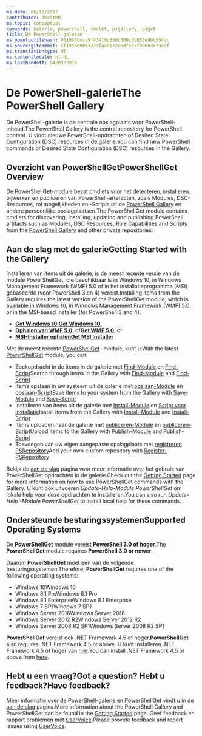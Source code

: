 ```yaml
---
ms.date: 06/12/2017
contributor: JKeithB
ms.topic: conceptual
keywords: Galerie, powershell, cmdlet, psgallery, psget
title: De PowerShell-galerie
ms.openlocfilehash: 9519b8bcca9f43419a33db380c3b852e9bb354ac
ms.sourcegitcommit: cf195b090b3223fa4917206dfec7f0b603873cdf
ms.translationtype: MT
ms.contentlocale: nl-NL
ms.lasthandoff: 04/09/2018
---
```

# <a name="the-powershell-gallery"></a><span data-ttu-id="4931d-103">De PowerShell-galerie</span><span class="sxs-lookup"><span data-stu-id="4931d-103">The PowerShell Gallery</span></span>

<span data-ttu-id="4931d-104">De PowerShell-galerie is de centrale opslagplaats voor PowerShell-inhoud.</span><span class="sxs-lookup"><span data-stu-id="4931d-104">The PowerShell Gallery is the central repository for PowerShell content.</span></span> <span data-ttu-id="4931d-105">U vindt nieuwe PowerShell-opdrachten of Desired State Configuration (DSC) resources in de galerie.</span><span class="sxs-lookup"><span data-stu-id="4931d-105">You can find new PowerShell commands or Desired State Configuration (DSC) resources in the Gallery.</span></span>

## <a name="powershellget-overview"></a><span data-ttu-id="4931d-106">Overzicht van PowerShellGet</span><span class="sxs-lookup"><span data-stu-id="4931d-106">PowerShellGet Overview</span></span>

<span data-ttu-id="4931d-107">De PowerShellGet-module bevat cmdlets voor het detecteren, installeren, bijwerken en publiceren van PowerShell-artefacten, zoals Modules, DSC-Resources, rol mogelijkheden en -Scripts uit de [PowerShell Gallery](https://www.PowerShellGallery.com) en andere persoonlijke opslagplaatsen.</span><span class="sxs-lookup"><span data-stu-id="4931d-107">The PowerShellGet module contains cmdlets for discovering, installing, updating and publishing PowerShell artifacts such as Modules, DSC Resources, Role Capabilities and Scripts from the [PowerShell Gallery](https://www.PowerShellGallery.com) and other private repositories.</span></span>

## <a name="getting-started-with-the-gallery"></a><span data-ttu-id="4931d-108">Aan de slag met de galerie</span><span class="sxs-lookup"><span data-stu-id="4931d-108">Getting Started with the Gallery</span></span>

<span data-ttu-id="4931d-109">Installeren van items uit de galerie, is de meest recente versie van de module PowerShellGet, die beschikbaar is in Windows 10, in Windows Management Framework (WMF) 5.0 of in het installatieprogramma (MSI) gebaseerde (voor PowerShell 3 en 4) vereist.</span><span class="sxs-lookup"><span data-stu-id="4931d-109">Installing items from the Gallery requires the latest version of the PowerShellGet module, which is available in Windows 10, in Windows Management Framework (WMF) 5.0, or in the MSI-based installer (for PowerShell 3 and 4).</span></span>

- <span data-ttu-id="4931d-110">[**Get Windows 10**](http://go.microsoft.com/fwlink/?LinkID=624830&clcid=0x409),</span><span class="sxs-lookup"><span data-stu-id="4931d-110">[**Get Windows 10**](http://go.microsoft.com/fwlink/?LinkID=624830&clcid=0x409),</span></span>
- <span data-ttu-id="4931d-111">[**Ophalen van WMF 5.0**](http://go.microsoft.com/fwlink/?LinkId=398175), of</span><span class="sxs-lookup"><span data-stu-id="4931d-111">[**Get WMF 5.0**](http://go.microsoft.com/fwlink/?LinkId=398175), or</span></span>
- [<span data-ttu-id="4931d-112">**MSI-Installer ophalen**</span><span class="sxs-lookup"><span data-stu-id="4931d-112">**Get MSI Installer**</span></span>](http://go.microsoft.com/fwlink/?LinkID=746217&clcid=0x409)

<span data-ttu-id="4931d-113">Met de meest recente [PowerShellGet](http://go.microsoft.com/fwlink/?LinkID=760387&clcid=0x409) -module, kunt u:</span><span class="sxs-lookup"><span data-stu-id="4931d-113">With the latest [PowerShellGet](http://go.microsoft.com/fwlink/?LinkID=760387&clcid=0x409) module, you can:</span></span>

-   <span data-ttu-id="4931d-114">Zoekopdracht in de items in de galerie met [Find-Module](https://go.microsoft.com/fwlink/?LinkId=821658) en [Find-Script](https://go.microsoft.com/fwlink/?LinkId=822322)</span><span class="sxs-lookup"><span data-stu-id="4931d-114">Search through items in the Gallery with [Find-Module](https://go.microsoft.com/fwlink/?LinkId=821658) and [Find-Script](https://go.microsoft.com/fwlink/?LinkId=822322)</span></span>
-   <span data-ttu-id="4931d-115">Items opslaan in uw systeem uit de galerie met [opslaan-Module](https://go.microsoft.com/fwlink/?LinkId=821669) en [opslaan-Script](https://go.microsoft.com/fwlink/?LinkId=822334)</span><span class="sxs-lookup"><span data-stu-id="4931d-115">Save items to your system from the Gallery with [Save-Module](https://go.microsoft.com/fwlink/?LinkId=821669) and [Save-Script](https://go.microsoft.com/fwlink/?LinkId=822334)</span></span>
-   <span data-ttu-id="4931d-116">Installeren van items uit de galerie met [Install-Module](https://go.microsoft.com/fwlink/?LinkId=821663) en [Script voor installatie](https://go.microsoft.com/fwlink/?LinkId=822327)</span><span class="sxs-lookup"><span data-stu-id="4931d-116">Install items from the Gallery with [Install-Module](https://go.microsoft.com/fwlink/?LinkId=821663) and [Install-Script](https://go.microsoft.com/fwlink/?LinkId=822327)</span></span>
-   <span data-ttu-id="4931d-117">Items uploaden naar de galerie met [publiceren-Module](https://go.microsoft.com/fwlink/?LinkId=821666) en [publiceren-Script](https://go.microsoft.com/fwlink/?LinkId=822331)</span><span class="sxs-lookup"><span data-stu-id="4931d-117">Upload items to the Gallery with [Publish-Module](https://go.microsoft.com/fwlink/?LinkId=821666) and [Publish-Script](https://go.microsoft.com/fwlink/?LinkId=822331)</span></span>
-   <span data-ttu-id="4931d-118">Toevoegen van uw eigen aangepaste opslagplaats met [registreren PSRepository](https://go.microsoft.com/fwlink/?LinkId=821668)</span><span class="sxs-lookup"><span data-stu-id="4931d-118">Add your own custom repository with [Register-PSRepository](https://go.microsoft.com/fwlink/?LinkId=821668)</span></span>

<span data-ttu-id="4931d-119">Bekijk de [aan de slag](psgallery/psgallery_gettingstarted.md) pagina voor meer informatie over het gebruik van PowerShellGet opdrachten in de galerie.</span><span class="sxs-lookup"><span data-stu-id="4931d-119">Check out the [Getting Started](psgallery/psgallery_gettingstarted.md) page for more information on how to use PowerShellGet commands with the Gallery.</span></span> <span data-ttu-id="4931d-120">U kunt ook uitvoeren *Update-Help-Module PowerShellGet* om lokale help voor deze opdrachten te installeren.</span><span class="sxs-lookup"><span data-stu-id="4931d-120">You can also run *Update-Help -Module PowerShellGet* to install local help for these commands.</span></span>

## <a name="supported-operating-systems"></a><span data-ttu-id="4931d-121">Ondersteunde besturingssystemen</span><span class="sxs-lookup"><span data-stu-id="4931d-121">Supported Operating Systems</span></span>

<span data-ttu-id="4931d-122">De **PowerShellGet** module vereist **PowerShell 3.0 of hoger**.</span><span class="sxs-lookup"><span data-stu-id="4931d-122">The **PowerShellGet** module requires **PowerShell 3.0 or newer**.</span></span>

<span data-ttu-id="4931d-123">Daarom **PowerShellGet** moet een van de volgende besturingssystemen:</span><span class="sxs-lookup"><span data-stu-id="4931d-123">Therefore, **PowerShellGet** requires one of the following operating systems:</span></span>

- <span data-ttu-id="4931d-124">Windows 10</span><span class="sxs-lookup"><span data-stu-id="4931d-124">Windows 10</span></span>
- <span data-ttu-id="4931d-125">Windows 8.1 Pro</span><span class="sxs-lookup"><span data-stu-id="4931d-125">Windows 8.1 Pro</span></span>
- <span data-ttu-id="4931d-126">Windows 8.1 Enterprise</span><span class="sxs-lookup"><span data-stu-id="4931d-126">Windows 8.1 Enterprise</span></span>
- <span data-ttu-id="4931d-127">Windows 7 SP1</span><span class="sxs-lookup"><span data-stu-id="4931d-127">Windows 7 SP1</span></span>
- <span data-ttu-id="4931d-128">Windows Server 2016</span><span class="sxs-lookup"><span data-stu-id="4931d-128">Windows Server 2016</span></span>
- <span data-ttu-id="4931d-129">Windows Server 2012 R2</span><span class="sxs-lookup"><span data-stu-id="4931d-129">Windows Server 2012 R2</span></span>
- <span data-ttu-id="4931d-130">Windows Server 2008 R2 SP1</span><span class="sxs-lookup"><span data-stu-id="4931d-130">Windows Server 2008 R2 SP1</span></span>

<span data-ttu-id="4931d-131">**PowerShellGet** vereist ook .NET Framework 4.5 of hoger.</span><span class="sxs-lookup"><span data-stu-id="4931d-131">**PowerShellGet** also  requires .NET Framework 4.5 or above.</span></span> <span data-ttu-id="4931d-132">U kunt installeren .NET Framework 4.5 of hoger van [hier](https://msdn.microsoft.com/library/5a4x27ek.aspx).</span><span class="sxs-lookup"><span data-stu-id="4931d-132">You can install .NET Framework 4.5 or above from [here](https://msdn.microsoft.com/library/5a4x27ek.aspx).</span></span>


## <a name="got-a-question-have-feedback"></a><span data-ttu-id="4931d-133">Hebt u een vraag?</span><span class="sxs-lookup"><span data-stu-id="4931d-133">Got a question?</span></span> <span data-ttu-id="4931d-134">Hebt u feedback?</span><span class="sxs-lookup"><span data-stu-id="4931d-134">Have feedback?</span></span>

<span data-ttu-id="4931d-135">Meer informatie over de PowerShell-galerie en PowerShellGet vindt u in de [aan de slag](psgallery/psgallery_gettingstarted.md) pagina.</span><span class="sxs-lookup"><span data-stu-id="4931d-135">More information about the PowerShell Gallery and PowerShellGet can be found in the [Getting Started](psgallery/psgallery_gettingstarted.md) page.</span></span> <span data-ttu-id="4931d-136">Geef feedback en rapport problemen met [UserVoice](http://windowsserver.uservoice.com/forums/301869-powershell).</span><span class="sxs-lookup"><span data-stu-id="4931d-136">Please provide feedback and report issues using [UserVoice](http://windowsserver.uservoice.com/forums/301869-powershell).</span></span>
